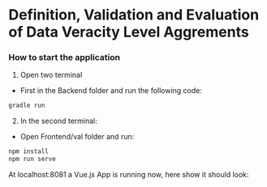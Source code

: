 # Definition, Validation and Evaluation of Data Veracity Level Aggrements 

### How to start the application

1. Open two terminal

- First in the Backend folder and run the following code:

```bash
gradle run

```

2. In the second terminal:

- Open Frontend/val folder and run:

```bash
npm install
npm run serve
```


At localhost:8081 a Vue.js App is running now, here show it should look: 
